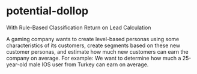 # potential-dollop
With Rule-Based Classification Return on Lead Calculation

A gaming company wants to create level-based personas using some characteristics of its customers, create segments based on these new customer personas,
and estimate how much new customers can earn the company on average. 
For example: We want to determine how much a 25-year-old male IOS user from Turkey can earn on average.
